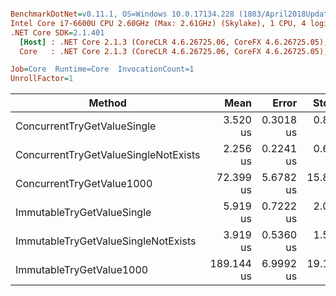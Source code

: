 ``` ini

BenchmarkDotNet=v0.11.1, OS=Windows 10.0.17134.228 (1803/April2018Update/Redstone4)
Intel Core i7-6600U CPU 2.60GHz (Max: 2.61GHz) (Skylake), 1 CPU, 4 logical and 2 physical cores
.NET Core SDK=2.1.401
  [Host] : .NET Core 2.1.3 (CoreCLR 4.6.26725.06, CoreFX 4.6.26725.05), 64bit RyuJIT
  Core   : .NET Core 2.1.3 (CoreCLR 4.6.26725.06, CoreFX 4.6.26725.05), 64bit RyuJIT

Job=Core  Runtime=Core  InvocationCount=1  
UnrollFactor=1  

```
|                               Method |       Mean |     Error |     StdDev | Rank | Allocated |
|------------------------------------- |-----------:|----------:|-----------:|-----:|----------:|
|          ConcurrentTryGetValueSingle |   3.520 us | 0.3018 us |  0.8513 us |    2 |       0 B |
| ConcurrentTryGetValueSingleNotExists |   2.256 us | 0.2241 us |  0.6574 us |    1 |       0 B |
|            ConcurrentTryGetValue1000 |  72.399 us | 5.6782 us | 15.8287 us |    5 |       0 B |
|           ImmutableTryGetValueSingle |   5.919 us | 0.7222 us |  2.0486 us |    4 |       0 B |
|  ImmutableTryGetValueSingleNotExists |   3.919 us | 0.5360 us |  1.5549 us |    3 |       0 B |
|             ImmutableTryGetValue1000 | 189.144 us | 6.9992 us | 19.1602 us |    6 |       0 B |
